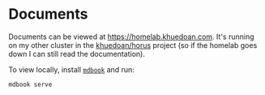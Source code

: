 # Documents

Documents can be viewed at <https://homelab.khuedoan.com>.
It's running on my other cluster in the [khuedoan/horus](https://github.com/khuedoan/horus) project
(so if the homelab goes down I can still read the documentation).

To view locally, install [`mdbook`](https://github.com/rust-lang/mdBook#installation) and run:

```
mdbook serve
```
